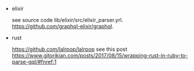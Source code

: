 * elixir

  see source code lib/elixir/src/elixir_parser.yrl.
  https://github.com/graphql-elixir/graphql.

* rust

  https://github.com/lalrpop/lalrpop
  see this post https://www.gjtorikian.com/posts/2017/08/15/wrapping-rust-in-ruby-to-parse-gql/#fnref:1
